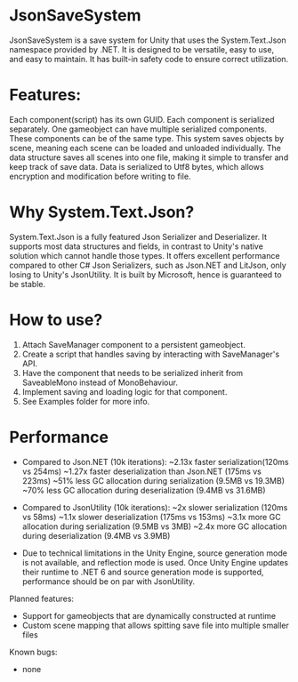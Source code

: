 # JsonSaveSystem
JsonSaveSystem is a save system for Unity that uses the System.Text.Json namespace provided by .NET.
It is designed to be versatile, easy to use, and easy to maintain.
It has built-in safety code to ensure correct utilization.

# Features:
Each component(script) has its own GUID. Each component is serialized separately.
One gameobject can have multiple serialized components. These components can be of the same type.
This system saves objects by scene, meaning each scene can be loaded and unloaded individually.
The data structure saves all scenes into one file, making it simple to transfer and keep track of save data.
Data is serialized to Utf8 bytes, which allows encryption and modification before writing to file.

# Why System.Text.Json?
System.Text.Json is a fully featured Json Serializer and Deserializer. It supports most data structures and fields, in contrast to Unity's native solution which cannot handle those types.
It offers excellent performance compared to other C# Json Serializers, such as Json.NET and LitJson, only losing to Unity's JsonUtility.
It is built by Microsoft, hence is guaranteed to be stable.

# How to use?
1. Attach SaveManager component to a persistent gameobject.
2. Create a script that handles saving by interacting with SaveManager's API. 
3. Have the component that needs to be serialized inherit from SaveableMono instead of MonoBehaviour.
4. Implement saving and loading logic for that component.
5. See Examples folder for more info.

# Performance
- Compared to Json.NET (10k iterations):
~2.13x faster serialization(120ms vs 254ms)
~1.27x faster deserialization than Json.NET (175ms vs 223ms)
~51% less GC allocation during serialization (9.5MB vs 19.3MB)
~70% less GC allocation during deserialization (9.4MB vs 31.6MB)

- Compared to JsonUtility (10k iterations):
~2x slower serialization (120ms vs 58ms)
~1.1x slower deserialization (175ms vs 153ms)
~3.1x more GC allocation during serialization (9.5MB vs 3MB)
~2.4x more GC allocation during deserialization (9.4MB vs 3.9MB)

- Due to technical limitations in the Unity Engine, source generation mode is not available, and reflection mode is used.
Once Unity Engine updates their runtime to .NET 6 and source generation mode is supported, performance should be on par with JsonUtility.

Planned features:
- Support for gameobjects that are dynamically constructed at runtime
- Custom scene mapping that allows spitting save file into multiple smaller files

Known bugs:
- none
